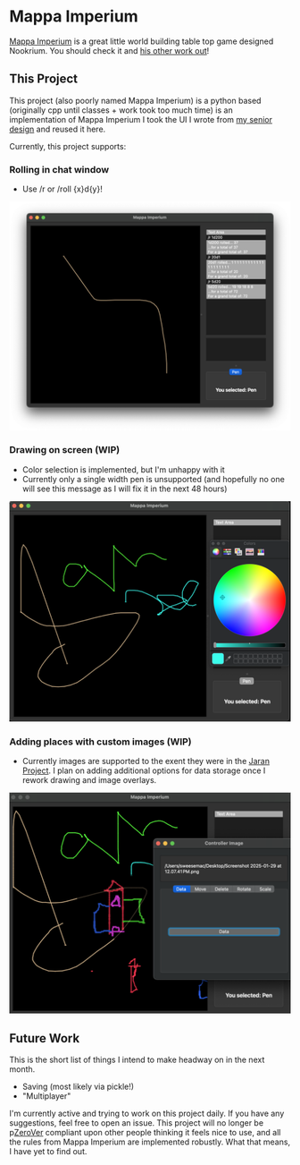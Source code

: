# Mappa Imperium

[Mappa Imperium](https://nookrium.itch.io/mappa-imperium) is a great little world building table top game designed Nookrium. You should check it and [his other work out](https://nookrium.itch.io/)!


## This Project

This project (also poorly named Mappa Imperium) is a python based (originally cpp until classes + work took too much time) is an implementation of Mappa Imperium I took the UI I wrote from [my senior design](https://github.com/kharanpv/AI_DnD) and reused it here.


Currently, this project supports:

### Rolling in chat window
- Use /r or /roll {x}d{y}!

![alt text](/readme.img/0.0.0.commands_example.png)

### Drawing on screen (WIP)
- Color selection is implemented, but I'm unhappy with it
- Currently only a single width pen is unsupported (and hopefully no one will see this message as I will fix it in the next 48 hours)

![alt text](/readme.img/0.0.0.drawing_example.png)

### Adding places with custom images (WIP)
- Currently images are supported to the exent they were in the [Jaran Project](https://github.com/kharanpv/AI_DnD). I plan on adding additional options for data storage once I rework drawing and image overlays.

![alt text](/readme.img/0.0.0.location_example.png)

## Future Work
This is the short list of things I intend to make headway on in the next month.
- Saving (most likely via pickle!)
- "Multiplayer"

I'm currently active and trying to work on this project daily. If you have any suggestions, feel free to open an issue. This project will no longer be p[ZeroVer](https://0ver.org/) compliant upon other people thinking it feels nice to use, and all the rules from Mappa Imperium are implemented robustly. What that means, I have yet to find out.
